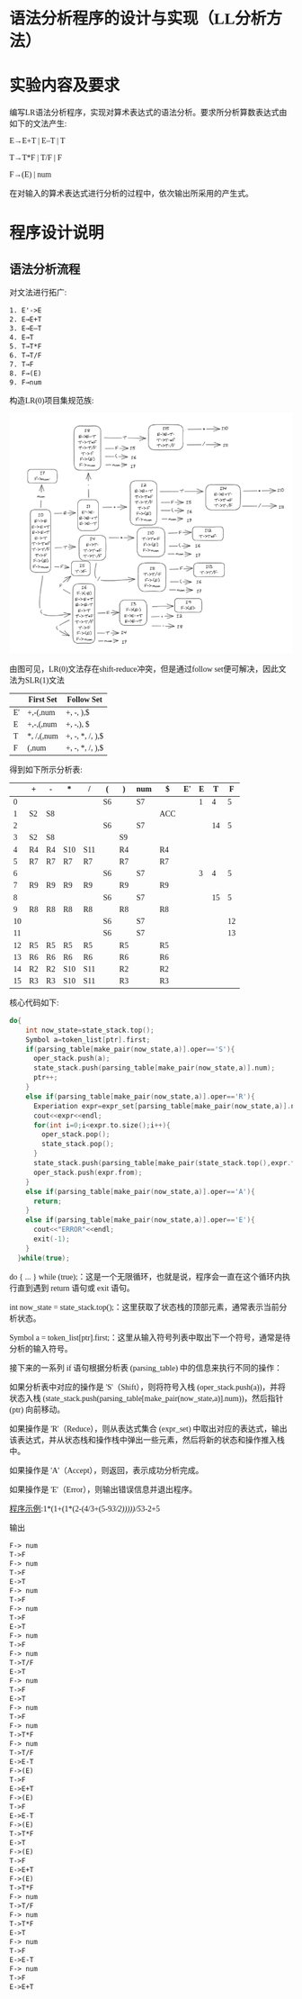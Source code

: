<font face="Consolas">

# 语法分析程序的设计与实现（LL分析方法）

# 实验内容及要求

编写LR语法分析程序，实现对算术表达式的语法分析。要求所分析算数表达式由如下的文法产生: 

E→E+T | E–T | T

T→T*F | T/F | F

F→(E) | num

在对输入的算术表达式进行分析的过程中，依次输出所采用的产生式。

# 程序设计说明

## 语法分析流程

对文法进行拓广:

```
1. E'->E
2. E→E+T 
3. E→E–T 
4. E→T
5. T→T*F 
6. T→T/F 
7. T→F
8. F→(E)
9. F→num
```

构造LR(0)项目集规范族:

![1](image/dfa.png)

由图可见，LR(0)文法存在shift-reduce冲突，但是通过follow set便可解决，因此文法为SLR(1)文法

||First Set|Follow Set|
|----|----|----|
|E'|+,-(,num|+, -, ),$|
|E|+,-,(,num|+, -,), $|
|T|*, /,(,num|+, -, *, /, ),$|
|F|(,num|+, -, *, /, ),$|

得到如下所示分析表:

|    |+   |\-  |*   |/   |(   |)   |num |$   |E'  |E   |T   |F   |
|----|----|----|----|----|----|----|----|----|----|----|----|----|
|0   |    |    |    |    |S6  |    |S7  |    |    |1   |4   |5   |
|1   |S2  |S8  |    |    |    |    |    |ACC |    |    |    |    |
|2   |    |    |    |    |S6  |    |S7  |    |    |    |14  |5   |
|3   |S2  |S8  |    |    |    |S9  |    |    |    |    |    |    |
|4   |R4  |R4  |S10 |S11 |    |R4  |    |R4  |    |    |    |    |
|5   |R7  |R7  |R7  |R7  |    |R7  |    |R7  |    |    |    |    |
|6   |    |    |    |    |S6  |    |S7  |    |    |3   |4   |5   |
|7   |R9  |R9  |R9  |R9  |    |R9  |    |R9  |    |    |    |    |
|8   |    |    |    |    |S6  |    |S7  |    |    |    |15  |5   |
|9   |R8  |R8  |R8  |R8  |    |R8  |    |R8  |    |    |    |    |
|10  |    |    |    |    |S6  |    |S7  |    |    |    |    |12  |
|11  |    |    |    |    |S6  |    |S7  |    |    |    |    |13  |
|12  |R5  |R5  |R5  |R5  |    |R5  |    |R5  |    |    |    |    |
|13  |R6  |R6  |R6  |R6  |    |R6  |    |R6  |    |    |    |    |
|14  |R2  |R2  |S10 |S11 |    |R2  |    |R2  |    |    |    |    |
|15  |R3  |R3  |S10 |S11 |    |R3  |    |R3  |    |    |    |    |

核心代码如下:

```c
do{
    int now_state=state_stack.top();
    Symbol a=token_list[ptr].first;
    if(parsing_table[make_pair(now_state,a)].oper=='S'){
      oper_stack.push(a);
      state_stack.push(parsing_table[make_pair(now_state,a)].num);
      ptr++;
    }
    else if(parsing_table[make_pair(now_state,a)].oper=='R'){
      Experiation expr=expr_set[parsing_table[make_pair(now_state,a)].num-1];
      cout<<expr<<endl;
      for(int i=0;i<expr.to.size();i++){
        oper_stack.pop();
        state_stack.pop();
      }
      state_stack.push(parsing_table[make_pair(state_stack.top(),expr.from)].num);
      oper_stack.push(expr.from);
    }
    else if(parsing_table[make_pair(now_state,a)].oper=='A'){
      return;
    }
    else if(parsing_table[make_pair(now_state,a)].oper=='E'){
      cout<<"ERROR"<<endl;
      exit(-1);
    }
  }while(true);
```

do { ... } while (true);：这是一个无限循环，也就是说，程序会一直在这个循环内执行直到遇到 return 语句或 exit 语句。

int now_state = state_stack.top();：这里获取了状态栈的顶部元素，通常表示当前分析状态。

Symbol a = token_list[ptr].first;：这里从输入符号列表中取出下一个符号，通常是待分析的输入符号。

接下来的一系列 if 语句根据分析表 (parsing_table) 中的信息来执行不同的操作：

如果分析表中对应的操作是 'S'（Shift），则将符号入栈 (oper_stack.push(a))，并将状态入栈 (state_stack.push(parsing_table[make_pair(now_state,a)].num))，然后指针 (ptr) 向前移动。

如果操作是 'R'（Reduce），则从表达式集合 (expr_set) 中取出对应的表达式，输出该表达式，并从状态栈和操作栈中弹出一些元素，然后将新的状态和操作推入栈中。

如果操作是 'A'（Accept），则返回，表示成功分析完成。

如果操作是 'E'（Error），则输出错误信息并退出程序。

[程序示例](demo.txt):1*(1+(1*(2-(4/3+(5-9*3/2)))))/5*3-2+5

输出
```
F-> num 
T->F
F-> num 
T->F
E->T
F-> num 
T->F
F-> num 
T->F
E->T
F-> num 
T->F
F-> num 
T->T/F
E->T
F-> num 
T->F
E->T
F-> num 
T->F
F-> num 
T->T*F
F-> num 
T->T/F
E->E-T
F->(E)
T->F
E->E+T
F->(E)
T->F
E->E-T
F->(E)
T->T*F
E->T
F->(E)
T->F
E->E+T
F->(E)
T->T*F
F-> num 
T->T/F
F-> num 
T->T*F
E->T
F-> num 
T->F
E->E-T
F-> num 
T->F
E->E+T
```

</font>